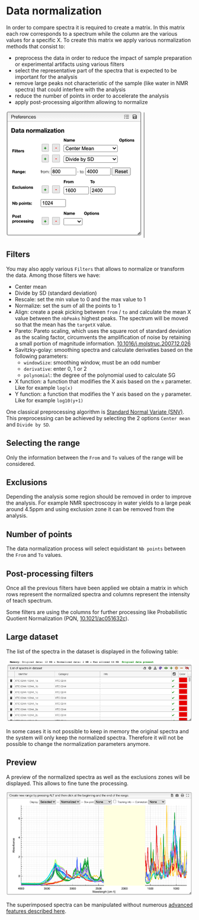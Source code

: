 # Data normalization

In order to compare spectra it is required to create a matrix. In this matrix each row corresponds to a spectrum while the column are the various values for a specific X. To create this matrix we apply various normalization methods that consist to:

- preprocess the data in order to reduce the impact of sample preparation or experimental artifacts using various filters
- select the representative part of the spectra that is expected to be important for the analysis
- remove large peaks not characteristic of the sample (like water in NMR spectra) that could interfere with the analysis
- reduce the number of points in order to accelerate the analysis
- apply post-processing algorithm allowing to normalize

<img src="images/preferences.png">

## Filters

You may also apply various `Filters` that allows to normalize or transform the data. Among those filters we have:

- Center mean
- Divide by SD (standard deviation)
- Rescale: set the min value to 0 and the max value to 1
- Normalize: set the sum of all the points to 1
- Align: create a peak picking between `from` / `to` and calculate the mean X value between the `nbPeaks` highest peaks. The spectrum will be moved so that the mean has the `targetX` value.
- Pareto: Pareto scaling, which uses the square root of standard deviation as the scaling factor, circumvents the amplification of noise by retaining a small portion of magnitude information. [10.1016/j.molstruc.2007.12.026](https://dx.doi.org/10.1016/j.molstruc.2007.12.026)
- Savitzky-golay: smoothing spectra and calculate derivaties based on the following parameters:
  - `windowSize`: smoothing window, must be an odd number
  - `derivative`: enter 0, 1 or 2
  - `polynomial`: the degree of the polynomial used to calculate SG
- X function: a function that modifies the X axis based on the `x` parameter. Like for example `log(x)`
- Y function: a function that modifies the Y axis based on the `y` parameter. Like for example `log10(y+1)`

One classical preprocessing algorithm is [Standard Normal Variate (SNV)](http://wiki.eigenvector.com/index.php?title=Advanced_Preprocessing:_Sample_Normalization#SNV_.28Standard_Normal_Variate.29). This preprocessing can be achieved by selecting the 2 options `Center mean` and `Divide by SD`.

## Selecting the range

Only the information between the `From` and `To` values of the range will be considered.

## Exclusions

Depending the analysis some region should be removed in order to improve the analysis. For example NMR spectroscopy in water yields to a large peak around 4.5ppm and using exclusion zone it can be removed from the analysis.

## Number of points

The data normalization process will select equidistant `Nb points` between the `From` and `To` values.

## Post-processing filters

Once all the previous filters have been applied we obtain a matrix in which rows represent the normalized spectra and columns represent the intensity of teach spectrum.

Some filters are using the columns for further processing like Probabilistic Quotient Normalization (PQN, [10.1021/ac051632c](https://dx.doi.org/10.1021/ac051632c)).

## Large dataset

The list of the spectra in the dataset is displayed in the following table:

<img src="images/memory.png">

In some cases it is not possible to keep in memory the original spectra and the system will only keep the normalized spectra. Therefore it will not be possible to change the normalization parameters anymore.

## Preview

A preview of the normalized spectra as well as the exclusions zones will be displayed. This allows to fine tune the processing.

<img src="images/preview.png">

The superimposed spectra can be manipulated without numerous [advanced features described here](../visualization/README.md).
